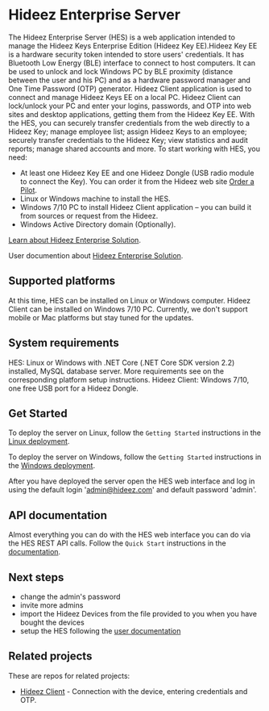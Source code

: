 Hideez Enterprise Server
========================

The Hideez Enterprise Server (HES) is a web application intended to manage the Hideez Keys Enterprise Edition (Hideez Key EE).Hideez Key EE is a hardware security token intended to store users' credentials. It has Bluetooth Low Energy (BLE) interface to connect to host computers. It can be used to unlock and lock Windows PC by BLE proximity (distance between the user and his PC) and as a hardware password manager and One Time Password (OTP) generator. Hideez Client application is used to connect and manage Hideez Keys EE on a local PC. Hideez Client can lock/unlock your PC and enter your logins, passwords, and OTP into web sites and desktop applications, getting them from the Hideez Key EE. With the HES, you can securely transfer credentials from the web directly to a Hideez Key; manage employee list; assign Hideez Keys to an employee; securely transfer credentials to the Hideez Key; view statistics and audit reports; manage shared accounts and more. To start working with HES, you need:
- At least one Hideez Key EE and one Hideez Dongle (USB radio module to connect the Key). You can order it from the Hideez web site [Order a Pilot](https://hideez.com/pages/hideez-enterprise#order-hes).
- Linux or Windows machine to install the HES.
- Windows 7/10 PC to install Hideez Client application – you can build it from sources or request from the Hideez.
- Windows Active Directory domain (Optionally).

[Learn about Hideez Enterprise Solution](https://hideez.com/pages/hideez-enterprise).

User documention about [Hideez Enterprise Solution](https://support.hideez.com/hideez-enterprise-server). 

## Supported platforms

At this time, HES can be installed on Linux or Windows computer. Hideez Client can be installed on Windows 7/10 PC. Currently, we don't support mobile or Mac platforms but stay tuned for the updates.

## System requirements

HES: Linux or Windows with .NET Core (.NET Core SDK version 2.2) installed, MySQL database server. More requirements see on the corresponding platform setup instructions. Hideez Client: Windows 7/10, one free USB port for a Hideez Dongle.

## Get Started

To deploy the server on Linux, follow the `Getting Started` instructions in the [Linux deployment](LINUX.md).

To deploy the server on Windows, follow the `Getting Started` instructions in the [Windows deployment](WINDOWS.md).

After you have deployed the server open the HES web interface and log in using the default login 'admin@hideez.com' and default password 'admin'.

## API documentation

Almost everything you can do with the HES web interface you can do via the HES REST API calls. Follow the `Quick Start` instructions in the [documentation](API.md).

## Next steps

- change the admin's password
- invite more admins
- import the Hideez Devices from the file provided to you when you have bought the devices
- setup the HES following the [user documentation](https://support.hideez.com/hideez-enterprise-server)

## Related projects

These are repos for related projects:
* [Hideez Client](https://github.com/HideezGroup/win.HideezSafe) - Connection with the device, entering credentials and OTP.
